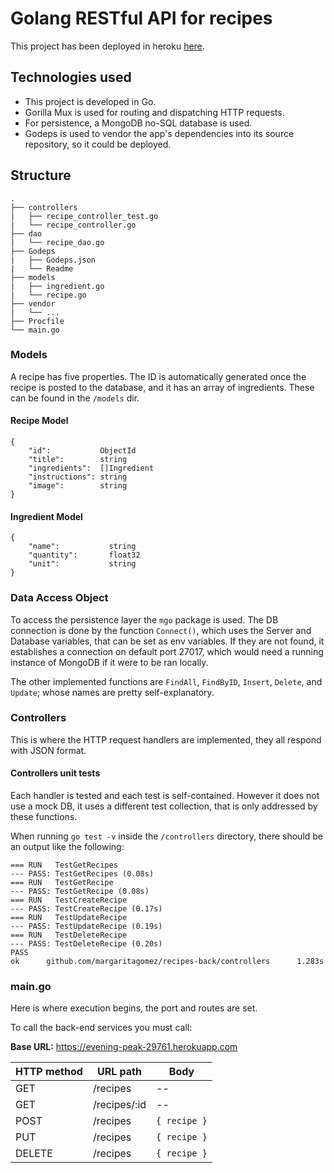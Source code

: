# Golang RESTful API for recipes

This project has been deployed in heroku [here](https://evening-peak-29761.herokuapp.com/recipes).

## Technologies used
 * This project is developed in Go. 
 * Gorilla Mux is used for routing and dispatching HTTP requests.
 * For persistence, a MongoDB no-SQL database is used. 
 * Godeps is used to vendor the app's dependencies into its source repository, so it could be deployed.

## Structure
```
.
├── controllers
|   ├── recipe_controller_test.go
|   └── recipe_controller.go
├── dao
|   └── recipe_dao.go
├── Godeps
|   ├── Godeps.json
|   └── Readme
├── models
|   ├── ingredient.go
|   └── recipe.go
├── vendor
|   └── ...
├── Procfile
└── main.go
```
### Models
A recipe has five properties. The ID is automatically generated once the recipe is posted to the database, and it has an array of ingredients. These can be found in the `/models` dir.
#### Recipe Model
```
{
	"id":           ObjectId 
	"title":        string       
	"ingredients":  []Ingredient  
	"instructions": string        
	"image":        string        
}
```
#### Ingredient Model
```
{
	"name":           string 
	"quantity":       float32       
	"unit":           string   
}
```
### Data Access Object
To access the persistence layer the `mgo` package is used. The DB connection is done by the function `Connect()`, which uses the Server and Database variables, that can be set as env variables. If they are not found, it establishes a connection on default port 27017, which would need a running instance of MongoDB if it were to be ran locally. 

The other implemented functions are `FindAll`, `FindByID`, `Insert`, `Delete`, and `Update`; whose names are pretty self-explanatory. 


### Controllers
This is where the HTTP request handlers are implemented, they all respond with JSON format. 
#### Controllers unit tests
Each handler is tested and each test is self-contained. However it does not use a mock DB, it uses a different test collection, that is only addressed by these functions. 

When running `go test -v` inside the `/controllers` directory, there should be an output like the following:

```
=== RUN   TestGetRecipes
--- PASS: TestGetRecipes (0.08s)
=== RUN   TestGetRecipe
--- PASS: TestGetRecipe (0.08s)
=== RUN   TestCreateRecipe
--- PASS: TestCreateRecipe (0.17s)
=== RUN   TestUpdateRecipe
--- PASS: TestUpdateRecipe (0.19s)
=== RUN   TestDeleteRecipe
--- PASS: TestDeleteRecipe (0.20s)
PASS
ok      github.com/margaritagomez/recipes-back/controllers      1.283s
```
### main.go

Here is where execution begins, the port and routes are set. 

To call the back-end services you must call:

**Base URL:** https://evening-peak-29761.herokuapp.com

| HTTP method  | URL path      | Body       |
|--------------|---------------|------------|
| GET          | /recipes      | --         |
| GET          | /recipes/:id  | --         |
| POST         | /recipes      |` { recipe } `|
| PUT          | /recipes      |` { recipe } `|
| DELETE       | /recipes      |` { recipe } `|
